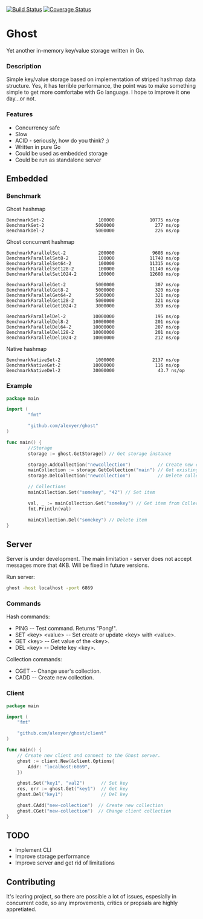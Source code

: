 [![Build Status](https://travis-ci.org/alexyer/ghost.svg?branch=master)](https://travis-ci.org/alexyer/ghost)
[![Coverage Status](https://coveralls.io/repos/alexyer/ghost/badge.svg?branch=master&service=github)](https://coveralls.io/github/alexyer/ghost?branch=master)

# Ghost
Yet another in-memory key/value storage written in Go.

### Description
Simple key/value storage based on implementation of striped hashmap data structure.
Yes, it has terrible performance, the point was to make something simple to get more comfortabe with Go language.
I hope to improve it one day...or not.

### Features
  * Concurrency safe
  * Slow
  * ACID - seriously, how do you think? ;)
  * Written in pure Go
  * Could be used as embedded storage
  * Could be run as standalone server

## Embedded

### Benchmark
Ghost hashmap

```
BenchmarkSet-2                    100000             10775 ns/op
BenchmarkGet-2                   5000000               277 ns/op
BenchmarkDel-2                   5000000               226 ns/op
```

Ghost concurrent hashmap

```
BenchmarkParallelSet-2            200000              9608 ns/op
BenchmarkParallelSet8-2           100000             11740 ns/op
BenchmarkParallelSet64-2          100000             11315 ns/op
BenchmarkParallelSet128-2         100000             11140 ns/op
BenchmarkParallelSet1024-2        100000             12608 ns/op

BenchmarkParallelGet-2           5000000               307 ns/op
BenchmarkParallelGet8-2          5000000               320 ns/op
BenchmarkParallelGet64-2         5000000               321 ns/op
BenchmarkParallelGet128-2        5000000               321 ns/op
BenchmarkParallelGet1024-2       3000000               359 ns/op

BenchmarkParallelDel-2          10000000               195 ns/op
BenchmarkParallelDel8-2         10000000               201 ns/op
BenchmarkParallelDel64-2        10000000               207 ns/op
BenchmarkParallelDel128-2       10000000               201 ns/op
BenchmarkParallelDel1024-2      10000000               212 ns/op
```

Native hashmap

```
BenchmarkNativeSet-2             1000000              2137 ns/op
BenchmarkNativeGet-2            10000000               116 ns/op
BenchmarkNativeDel-2            30000000                43.7 ns/op
```

### Example

```go
package main

import (
        "fmt"

        "github.com/alexyer/ghost"
)

func main() {
        //Storage
        storage := ghost.GetStorage() // Get storage instance

        storage.AddCollection("newcollection")          // Create new collection
        mainCollection := storage.GetCollection("main") // Get existing collection
        storage.DelCollection("newcollection")          // Delete collection

        // Collections
        mainCollection.Set("somekey", "42") // Set item

        val, _ := mainCollection.Get("somekey") // Get item from Collection
        fmt.Println(val)

        mainCollection.Del("somekey") // Delete item
}
```

## Server
Server is under development. The main limitation - server does not accept messages more that 4KB.
Will be fixed in future versions.

Run server:
```sh
ghost -host localhost -port 6869
```

### Commands

Hash commands:
  * PING -- Test command. Returns "Pong!".
  * SET &lt;key&gt; &lt;value&gt; -- Set create or update &lt;key&gt; with &lt;value&gt;.
  * GET &lt;key&gt; -- Get value of the &lt;key&gt;.
  * DEL &lt;key&gt; -- Delete key &lt;key&gt;.

Collection commands:
  * CGET <collection name> -- Change user's collection.
  * CADD <collection name> -- Create new collection.

### Client
```go
package main

import (
	"fmt"

	"github.com/alexyer/ghost/client"
)

func main() {
    // Create new client and connect to the Ghost server.
	ghost := client.New(&client.Options{
		Addr: "localhost:6869",
	})

	ghost.Set("key1", "val2")      // Set key
	res, err := ghost.Get("key1")  // Get key
	ghost.Del("key1")              // Del key

	ghost.CAdd("new-collection")  // Create new collection
	ghost.CGet("new-collection")  // Change client collection
}
```

## TODO
  * Implement CLI
  * Improve storage performance
  * Improve server and get rid of limitations

## Contributing
It's learing project, so there are possible a lot of issues, espesially in concurrent code,
so any improvements, critics or propsals are highly appretiated.
